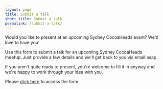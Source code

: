 ```yaml
---
layout: page
title: Submit a talk
short_title: Submit a talk
permalink: /submit-a-talk/
---
```


Would you like to present at an upcoming Sydney CocoaHeads event? We'd love to have you!

Use this form to submit a talk for an upcoming Sydney CocoaHeads meetup. Just provide a few details and we'll get back to you via email asap.

If you aren't quite ready to present, you're welcome to fill it in anyway and we're happy to work through your idea with you.

Please [click here](https://docs.google.com/forms/d/e/1FAIpQLSdxFMdxaEbsFySHv3AA09LZVAmxKUm-gh8wx56gW2yWZcb-tw/viewform) to access the form.